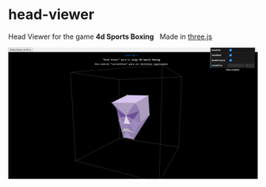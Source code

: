 # head-viewer
Head Viewer for the game **4d Sports Boxing**
&nbsp;
Made in [three.js](https://threejs.org/)

![alt-text](https://github.com/postcode-x/head-viewer/blob/main/screenshot/screencapture-127-0-0-1-5500-2021-06-12-01_57_57.png)